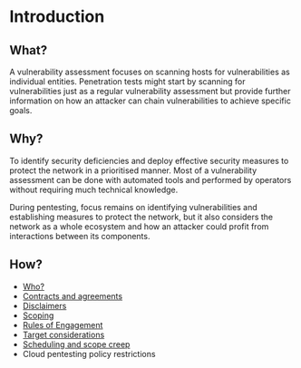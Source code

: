 # Introduction

## What?

A vulnerability assessment focuses on scanning hosts for vulnerabilities as individual entities. 
Penetration tests might start by scanning for vulnerabilities just as a regular vulnerability assessment but
provide further information on how an attacker can chain vulnerabilities to achieve specific goals.

## Why?

To identify security deficiencies and deploy effective security measures to protect the network
in a prioritised manner. Most of a vulnerability assessment can be done with automated tools and performed 
by operators without requiring much technical knowledge.

During pentesting, focus remains on identifying vulnerabilities and establishing measures to protect the network, 
but it also considers the network as a whole ecosystem and how an attacker could profit from interactions between 
its components.

## How?

* [Who?](who.md)
* [Contracts and agreements](contracts.md)
* [Disclaimers](disclaimers.md)
* [Scoping](scoping.md)   
* [Rules of Engagement](roe.md)       
* [Target considerations](targets.md)  
* [Scheduling and scope creep](scheduling.md)
* Cloud pentesting policy restrictions
